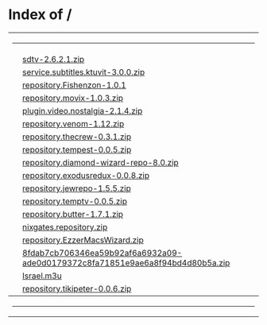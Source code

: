 <head>
    <title>Index of /</title>
</head>
<body>
    <h1>Index of /</h1>
    <table>
        <tr>
            <th colspan="5">
                <hr>
            </th>
        </tr>
        <tr>
            <td valign="top">&nbsp;</td>
            <td>
                <a href="sdtv-2.6.2.1.zip">sdtv-2.6.2.1.zip</a>
            </td>
            <td>&nbsp;</td>
        </tr>
        <tr>
            <td valign="top">&nbsp;</td>
            <td>
                <a href="service.subtitles.ktuvit-3.0.0.zip">service.subtitles.ktuvit-3.0.0.zip</a>
            </td>
            <td>&nbsp;</td>
        </tr>
        <tr>
            <td valign="top">&nbsp;</td>
            <td>
                <a href="repository.Fishenzon-1.0.1">repository.Fishenzon-1.0.1</a>
            </td>
        </tr>
        <tr>
            <td valign="top">&nbsp;</td>
            <td>
                <a href="repository.movix-1.0.3.zip">repository.movix-1.0.3.zip</a>
            </td>
        </tr>
        <tr>
            <td valign="top">&nbsp;</td>
            <td>
                <a href="plugin.video.nostalgia-2.1.4.zip">plugin.video.nostalgia-2.1.4.zip</a>
            </td>
        </tr>
        <tr>
            <td valign="top">&nbsp;</td>
            <td>
                <a href="repository.venom-1.12.zip">repository.venom-1.12.zip</a>
            </td>
        </tr>
        <tr>
            <td valign="top">&nbsp;</td>
            <td>
                <a href="repository.thecrew-0.3.1.zip">repository.thecrew-0.3.1.zip</a>
            </td>
        </tr>
        <tr>
            <td valign="top">&nbsp;</td>
            <td>
                <a href="repository.tempest-0.0.5.zip">repository.tempest-0.0.5.zip</a>
            </td>
        </tr>
        <tr>
            <td valign="top">&nbsp;</td>
            <td>
                <a href="repository.diamond-wizard-repo-8.0.zip">repository.diamond-wizard-repo-8.0.zip</a>
            </td>
        </tr>
        <tr>
            <td valign="top">&nbsp;</td>
            <td>
                <a href="repository.exodusredux-0.0.8.zip">repository.exodusredux-0.0.8.zip</a>
            </td>
        </tr>
        <tr>
            <td valign="top">&nbsp;</td>
            <td>
                <a href="repository.jewrepo-1.5.5.zip">repository.jewrepo-1.5.5.zip</a>
            </td>
        </tr>
        <tr>
            <td valign="top">&nbsp;</td>
            <td>
                <a href="repository.temptv-0.0.5.zip">repository.temptv-0.0.5.zip</a>
            </td>
        </tr>
        <tr>
            <td valign="top">&nbsp;</td>
            <td>
                <a href="repository.butter-1.7.1.zip">repository.butter-1.7.1.zip</a>
            </td>
        </tr>
        <tr>
            <td valign="top">&nbsp;</td>
            <td>
                <a href="nixgates.repository.zip">nixgates.repository.zip</a>
            </td>
        </tr>
        <tr>
            <td valign="top">&nbsp;</td>
            <td>
                <a href="repository.EzzerMacsWizard.zip">repository.EzzerMacsWizard.zip</a>
            </td>
        </tr>
        <tr>
            <td valign="top">&nbsp;</td>
            <td>
                <a href="8fdab7cb706346ea59b92af6a6932a09-ade0d0179372c8fa71851e9ae6a8f94bd4d80b5a.zip">8fdab7cb706346ea59b92af6a6932a09-ade0d0179372c8fa71851e9ae6a8f94bd4d80b5a.zip</a>
            </td>
        </tr>
        <tr>
            <td valign="top">&nbsp;</td>
            <td>
                <a href="Israel.m3u">Israel.m3u</a>
            </td>
        </tr>
        <tr>
            <td valign="top">&nbsp;</td>
            <td>
                <a href="repository.tikipeter-0.0.6.zip">repository.tikipeter-0.0.6.zip</a>
            </td>
        </tr>
        <tr>
            <th colspan="5">
                <hr>
            </th>
        </tr>
    </table>
</body>
